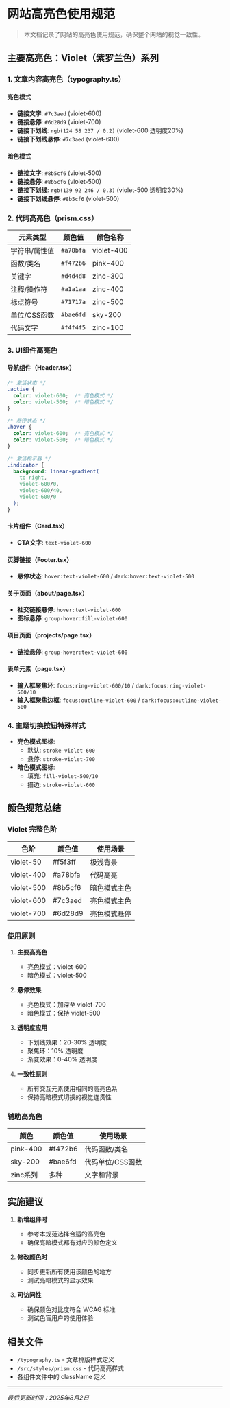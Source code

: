 # 网站高亮色使用规范

> 本文档记录了网站的高亮色使用规范，确保整个网站的视觉一致性。

## 主要高亮色：Violet（紫罗兰色）系列

### 1. 文章内容高亮色（typography.ts）

#### 亮色模式
- **链接文字**: `#7c3aed` (violet-600)
- **链接悬停**: `#6d28d9` (violet-700)
- **链接下划线**: `rgb(124 58 237 / 0.2)` (violet-600 透明度20%)
- **链接下划线悬停**: `#7c3aed` (violet-600)

#### 暗色模式
- **链接文字**: `#8b5cf6` (violet-500)
- **链接悬停**: `#8b5cf6` (violet-500)
- **链接下划线**: `rgb(139 92 246 / 0.3)` (violet-500 透明度30%)
- **链接下划线悬停**: `#8b5cf6` (violet-500)

### 2. 代码高亮色（prism.css）

| 元素类型 | 颜色值 | 颜色名称 |
|---------|--------|---------|
| 字符串/属性值 | `#a78bfa` | violet-400 |
| 函数/类名 | `#f472b6` | pink-400 |
| 关键字 | `#d4d4d8` | zinc-300 |
| 注释/操作符 | `#a1a1aa` | zinc-400 |
| 标点符号 | `#71717a` | zinc-500 |
| 单位/CSS函数 | `#bae6fd` | sky-200 |
| 代码文字 | `#f4f4f5` | zinc-100 |

### 3. UI组件高亮色

#### 导航组件（Header.tsx）
```css
/* 激活状态 */
.active { 
  color: violet-600;  /* 亮色模式 */
  color: violet-500;  /* 暗色模式 */
}

/* 悬停状态 */
.hover { 
  color: violet-600;  /* 亮色模式 */
  color: violet-500;  /* 暗色模式 */
}

/* 激活指示器 */
.indicator {
  background: linear-gradient(
    to right,
    violet-600/0,
    violet-600/40,
    violet-600/0
  );
}
```

#### 卡片组件（Card.tsx）
- **CTA文字**: `text-violet-600`

#### 页脚链接（Footer.tsx）
- **悬停状态**: `hover:text-violet-600` / `dark:hover:text-violet-500`

#### 关于页面（about/page.tsx）
- **社交链接悬停**: `hover:text-violet-600`
- **图标悬停**: `group-hover:fill-violet-600`

#### 项目页面（projects/page.tsx）
- **链接悬停**: `group-hover:text-violet-600`

#### 表单元素（page.tsx）
- **输入框聚焦环**: `focus:ring-violet-600/10` / `dark:focus:ring-violet-500/10`
- **输入框聚焦边框**: `focus:outline-violet-600` / `dark:focus:outline-violet-500`

### 4. 主题切换按钮特殊样式
- **亮色模式图标**: 
  - 默认: `stroke-violet-600`
  - 悬停: `stroke-violet-700`
- **暗色模式图标**: 
  - 填充: `fill-violet-500/10`
  - 描边: `stroke-violet-600`

## 颜色规范总结

### Violet 完整色阶

| 色阶 | 颜色值 | 使用场景 |
|------|--------|----------|
| violet-50 | #f5f3ff | 极浅背景 |
| violet-400 | #a78bfa | 代码高亮 |
| violet-500 | #8b5cf6 | 暗色模式主色 |
| violet-600 | #7c3aed | 亮色模式主色 |
| violet-700 | #6d28d9 | 亮色模式悬停 |

### 使用原则

1. **主要高亮色**
   - 亮色模式：violet-600
   - 暗色模式：violet-500

2. **悬停效果**
   - 亮色模式：加深至 violet-700
   - 暗色模式：保持 violet-500

3. **透明度应用**
   - 下划线效果：20-30% 透明度
   - 聚焦环：10% 透明度
   - 渐变效果：0-40% 透明度

4. **一致性原则**
   - 所有交互元素使用相同的高亮色系
   - 保持亮暗模式切换的视觉连贯性

### 辅助高亮色

| 颜色 | 颜色值 | 使用场景 |
|------|--------|----------|
| pink-400 | #f472b6 | 代码函数/类名 |
| sky-200 | #bae6fd | 代码单位/CSS函数 |
| zinc系列 | 多种 | 文字和背景 |

## 实施建议

1. **新增组件时**
   - 参考本规范选择合适的高亮色
   - 确保亮暗模式都有对应的颜色定义

2. **修改颜色时**
   - 同步更新所有使用该颜色的地方
   - 测试亮暗模式的显示效果

3. **可访问性**
   - 确保颜色对比度符合 WCAG 标准
   - 测试色盲用户的使用体验

## 相关文件

- `/typography.ts` - 文章排版样式定义
- `/src/styles/prism.css` - 代码高亮样式
- 各组件文件中的 className 定义

---

*最后更新时间：2025年8月2日*